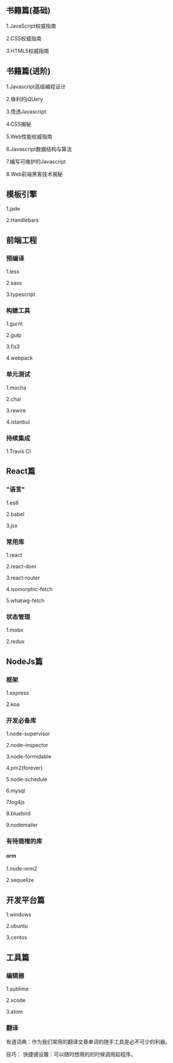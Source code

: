 ## 书籍篇(基础)
1.JavaScript权威指南

2.CSS权威指南

3.HTML5权威指南

## 书籍篇(进阶)
1.Javascript高级编程设计

2.锋利的jQUery

3.悟透Javascript

4.CSS揭秘

5.Web性能权威指南

6.Javascript数据结构与算法

7.编写可维护的Javascript

8.Web前端黑客技术揭秘

## 模板引擎
1.jade

2.Handlebars

## 前端工程

### 预编译
1.less

2.sass

3.typescript

### 构建工具
1.gurnt

2.gulp

3.fis3

4.webpack

### 单元测试
1.mocha

2.chai

3.rewire

4.istanbul

### 持续集成
1.Travis CI

## React篇
### "语言"
1.es6

2.babel

3.jsx

### 常用库
1.react

2.react-dom

3.react-router

4.isomorphic-fetch

5.whatwg-fetch

### 状态管理
1.mobx

2.redux

## NodeJs篇

### 框架
1.express

2.koa

### 开发必备库
1.node-supervisor

2.node-inspector

3.node-formidable

4.pm2(forever)

5.node-schedule

6.mysql

7.log4js

8.bluebird

9.nodemailer

### 有待商榷的库
#### orm
1.node-orm2

2.sequelize

## 开发平台篇
1.windows

2.ubuntu

3.centos

## 工具篇
### 编辑器
1.sublime

2.xcode

3.atom

### 翻译

有道词典：作为我们常用的翻译文章单词的随手工具是必不可少的利器。

技巧：
快捷键设置：可以随时想用的的时候调用起程序。
